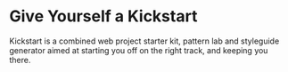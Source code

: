 # Give Yourself a Kickstart

Kickstart is a combined web project starter kit, pattern lab and styleguide generator aimed at starting you off on the right track, and keeping you there.
